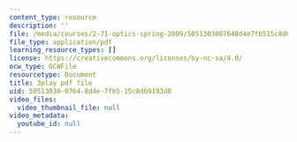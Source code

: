 ```yaml
---
content_type: resource
description: ''
file: /media/courses/2-71-optics-spring-2009/5051303007648d4e7fb515c8d69193d0_8u0Mfs1m_r8.pdf
file_type: application/pdf
learning_resource_types: []
license: https://creativecommons.org/licenses/by-nc-sa/4.0/
ocw_type: OCWFile
resourcetype: Document
title: 3play pdf file
uid: 50513030-0764-8d4e-7fb5-15c8d69193d0
video_files:
  video_thumbnail_file: null
video_metadata:
  youtube_id: null
---
```

